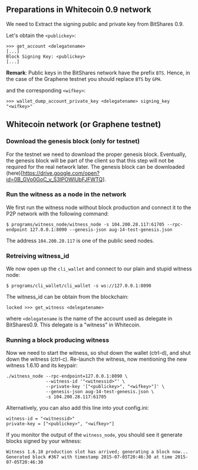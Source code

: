 ## Preparations in Whitecoin 0.9 network

We need to Extract the signing public and private key from BitShares 0.9.

Let's obtain the `<publickey>`:

    >>> get_account <delegatename>
    [...]
    Block Signing Key: <publickey>
    [...]

**Remark**: Public keys in the BitShares network have the prefix `BTS`. Hence, in the case of the Graphene testnet you should replace `BTS` by `GPH`.

and the corresponding `<wifkey>`:

    >>> wallet_dump_account_private_key <delegatename> signing_key
    "<wifkey>"

## Whitecoin network (or Graphene testnet)

### Download the genesis block (only for testnet)

For the testnet we need to download the proper genesis block. Eventually, the
genesis block will be part of the client so that this step will not be required
for the real network later. The genesis block can be downloaded (here)[https://drive.google.com/open?id=0B_GVo0GoC_v_S3lPOWlUbFJFWTQ].

### Run the witness as a node in the network
We first run the witness node without block production and connect it to the P2P
network with the following command:

    $ programs/witness_node/witness_node -s 104.200.28.117:61705 --rpc-endpoint 127.0.0.1:8090 --genesis-json aug-14-test-genesis.json

The address `104.200.28.117` is one of the public seed nodes.

### Retreiving witness_id
We now open up the `cli_wallet` and connect to our plain and stupid witness node:

    $ programs/cli_wallet/cli_wallet -s ws://127.0.0.1:8090

The witness_id can be obtain from the blockchain:

    locked >>> get_witness <delegatename>

where `<delegatename` is the name of the account used as delegate in
BitShares0.9. This delegate is a "witness" in Whitecoin.

### Running a block producing witness

Now we need to start the witness, so shut down the wallet (ctrl-d),  and shut
down the witness (ctrl-c).  Re-launch the witness, now mentioning the new
witness 1.6.10 and its keypair:

    ./witness_node --rpc-endpoint=127.0.0.1:8090 \
                   --witness-id '"<witnessid>"' \
                   --private-key '["<publickey>", "<wifkey>"]' \
                   --genesis-json aug-14-test-genesis.json \
                   -s 104.200.28.117:61705

Alternatively, you can also add this line into yout config.ini:

    witness-id = "<witnessid>"
    private-key = ["<publickey>", "<wifkey>"]

If you monitor the output of the `witness_node`, you should see it generate 
blocks signed by your witness:

    Witness 1.6.10 production slot has arrived; generating a block now...
    Generated block #367 with timestamp 2015-07-05T20:46:30 at time 2015-07-05T20:46:30
